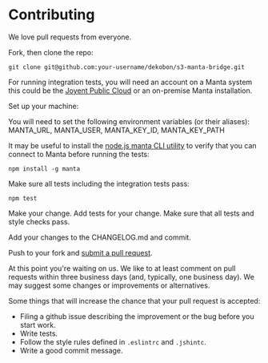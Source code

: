 # Contributing

We love pull requests from everyone.

Fork, then clone the repo:

    git clone git@github.com:your-username/dekobon/s3-manta-bridge.git

For running integration tests, you will need an account on a Manta system this could
be the [Joyent Public Cloud](https://www.joyent.com/public-cloud) or an 
on-premise Manta installation. 

Set up your machine:

You will need to set the following environment variables (or their aliases):
    MANTA_URL, MANTA_USER, MANTA_KEY_ID, MANTA_KEY_PATH

It may be useful to install the [node.js manta CLI utility](https://www.npmjs.com/package/manta) 
to verify that you can connect to Manta before running the tests:

    npm install -g manta
    
Make sure all tests including the integration tests pass:

    npm test

Make your change. Add tests for your change. Make sure that all tests and style 
checks pass.

Add your changes to the CHANGELOG.md and commit.

Push to your fork and [submit a pull request][pr].

[pr]: https://github.com/dekobon/s3-manta-bridge/compare/

At this point you're waiting on us. We like to at least comment on pull requests
within three business days (and, typically, one business day). We may suggest
some changes or improvements or alternatives.

Some things that will increase the chance that your pull request is accepted:

* Filing a github issue describing the improvement or the bug before you start work.
* Write tests.
* Follow the style rules defined in `.eslintrc` and `.jshintc`.
* Write a good commit message.
